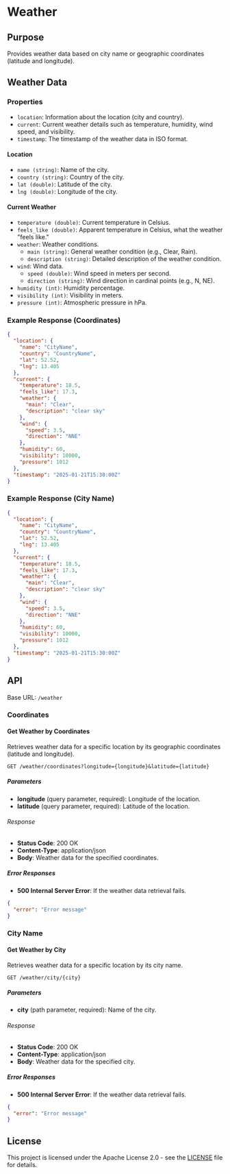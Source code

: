 # Weather

## Purpose

Provides weather data based on city name or geographic coordinates (latitude and longitude).

## Weather Data

### Properties
- <code>location</code>: Information about the location (city and country).
- <code>current</code>: Current weather details such as temperature, humidity, wind speed, and visibility.
- <code>timestamp</code>: The timestamp of the weather data in ISO format.

#### Location
- <code>name (string)</code>: Name of the city.
- <code>country (string)</code>: Country of the city.
- <code>lat (double)</code>: Latitude of the city.
- <code>lng (double)</code>: Longitude of the city.

#### Current Weather
- <code>temperature (double)</code>: Current temperature in Celsius.
- <code>feels_like (double)</code>: Apparent temperature in Celsius, what the weather "feels like."
- <code>weather</code>: Weather conditions.
  - <code>main (string)</code>: General weather condition (e.g., Clear, Rain).
  - <code>description (string)</code>: Detailed description of the weather condition.
- <code>wind</code>: Wind data.
  - <code>speed (double)</code>: Wind speed in meters per second.
  - <code>direction (string)</code>: Wind direction in cardinal points (e.g., N, NE).
- <code>humidity (int)</code>: Humidity percentage.
- <code>visibility (int)</code>: Visibility in meters.
- <code>pressure (int)</code>: Atmospheric pressure in hPa.

### Example Response (Coordinates)

```json
{
  "location": {
    "name": "CityName",
    "country": "CountryName",
    "lat": 52.52,
    "lng": 13.405
  },
  "current": {
    "temperature": 18.5,
    "feels_like": 17.3,
    "weather": {
      "main": "Clear",
      "description": "clear sky"
    },
    "wind": {
      "speed": 3.5,
      "direction": "NNE"
    },
    "humidity": 60,
    "visibility": 10000,
    "pressure": 1012
  },
  "timestamp": "2025-01-21T15:30:00Z"
}
```

### Example Response (City Name)

```json
{
  "location": {
    "name": "CityName",
    "country": "CountryName",
    "lat": 52.52,
    "lng": 13.405
  },
  "current": {
    "temperature": 18.5,
    "feels_like": 17.3,
    "weather": {
      "main": "Clear",
      "description": "clear sky"
    },
    "wind": {
      "speed": 3.5,
      "direction": "NNE"
    },
    "humidity": 60,
    "visibility": 10000,
    "pressure": 1012
  },
  "timestamp": "2025-01-21T15:30:00Z"
}
```

## API

Base URL: `/weather`

### Coordinates

#### Get Weather by Coordinates
Retrieves weather data for a specific location by its geographic coordinates (latitude and longitude).

```
GET /weather/coordinates?longitude={longitude}&latitude={latitude}
```

##### Parameters
- **longitude** (query parameter, required): Longitude of the location.
- **latitude** (query parameter, required): Latitude of the location.

###### Response
- **Status Code**: 200 OK
- **Content-Type**: application/json
- **Body**: Weather data for the specified coordinates.

##### Error Responses
- **500 Internal Server Error**: If the weather data retrieval fails.

```json
{
  "error": "Error message"
}
```

### City Name

#### Get Weather by City
Retrieves weather data for a specific location by its city name.

```
GET /weather/city/{city}
```

##### Parameters
- **city** (path parameter, required): Name of the city.

###### Response
- **Status Code**: 200 OK
- **Content-Type**: application/json
- **Body**: Weather data for the specified city.

##### Error Responses
- **500 Internal Server Error**: If the weather data retrieval fails.

```json
{
  "error": "Error message"
}
```

## License

This project is licensed under the Apache License 2.0 - see the [LICENSE](LICENSE) file for details.